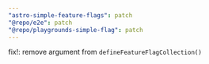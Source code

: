 ```yaml
---
"astro-simple-feature-flags": patch
"@repo/e2e": patch
"@repo/playgrounds-simple-flag": patch
---
```


fix!: remove argument from `defineFeatureFlagCollection()`
